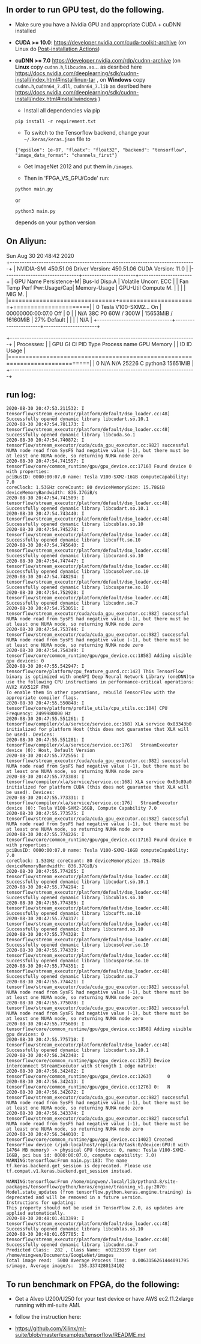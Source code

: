 ## In order to run GPU test, do the following.

  - Make sure you have a Nvidia GPU and appropriate CUDA + cuDNN installed
* **CUDA >= 10.0**: https://developer.nvidia.com/cuda-toolkit-archive (on Linux do [Post-installation Actions](https://docs.nvidia.com/cuda/cuda-installation-guide-linux/index.html#post-installation-actions))

* **cuDNN >= 7.0** https://developer.nvidia.com/rdp/cudnn-archive (on **Linux** copy `cudnn.h`,`libcudnn.so`... as desribed here https://docs.nvidia.com/deeplearning/sdk/cudnn-install/index.html#installlinux-tar , on **Windows** copy `cudnn.h`,`cudnn64_7.dll`, `cudnn64_7.lib` as desribed here https://docs.nvidia.com/deeplearning/sdk/cudnn-install/index.html#installwindows )

  * Install all dependencies via pip
  ```
  pip install -r requirement.txt
  ```
  
  * To switch to the Tensorflow backend, change your `~/.keras/keras.json` file to
  ```
  {"epsilon": 1e-07, "floatx": "float32", "backend": "tensorflow", "image_data_format": "channels_first"}
  ```
  
  * Get ImageNet 2012 and put them in `/images`. 
  
  * Then in 'FPGA_VS_GPU/Code' run:
  ```
  python main.py
  ```
  or
  ```
  python3 main.py
  ```
  depends on your python version
  
## On Aliyun:
Sun Aug 30 20:48:42 2020       
+-----------------------------------------------------------------------------+
| NVIDIA-SMI 450.51.06    Driver Version: 450.51.06    CUDA Version: 11.0     |
|-------------------------------+----------------------+----------------------+
| GPU  Name        Persistence-M| Bus-Id        Disp.A | Volatile Uncorr. ECC |
| Fan  Temp  Perf  Pwr:Usage/Cap|         Memory-Usage | GPU-Util  Compute M. |
|                               |                      |               MIG M. |
|===============================+======================+======================|
|   0  Tesla V100-SXM2...  On   | 00000000:00:07.0 Off |                    0 |
| N/A   38C    P0    60W / 300W |  15653MiB / 16160MiB |     27%      Default |
|                               |                      |                  N/A |
+-------------------------------+----------------------+----------------------+
                                                                               
+-----------------------------------------------------------------------------+
| Processes:                                                                  |
|  GPU   GI   CI        PID   Type   Process name                  GPU Memory |
|        ID   ID                                                   Usage      |
|=============================================================================|
|    0   N/A  N/A     25226      C   python3                         15651MiB |
+-----------------------------------------------------------------------------+
## run log:
```
2020-08-30 20:47:53.211532: I tensorflow/stream_executor/platform/default/dso_loader.cc:48] Successfully opened dynamic library libcudart.so.10.1
2020-08-30 20:47:54.701173: I tensorflow/stream_executor/platform/default/dso_loader.cc:48] Successfully opened dynamic library libcuda.so.1
2020-08-30 20:47:54.740872: I tensorflow/stream_executor/cuda/cuda_gpu_executor.cc:982] successful NUMA node read from SysFS had negative value (-1), but there must be at least one NUMA node, so returning NUMA node zero
2020-08-30 20:47:54.741557: I tensorflow/core/common_runtime/gpu/gpu_device.cc:1716] Found device 0 with properties: 
pciBusID: 0000:00:07.0 name: Tesla V100-SXM2-16GB computeCapability: 7.0
coreClock: 1.53GHz coreCount: 80 deviceMemorySize: 15.78GiB deviceMemoryBandwidth: 836.37GiB/s
2020-08-30 20:47:54.741589: I tensorflow/stream_executor/platform/default/dso_loader.cc:48] Successfully opened dynamic library libcudart.so.10.1
2020-08-30 20:47:54.743440: I tensorflow/stream_executor/platform/default/dso_loader.cc:48] Successfully opened dynamic library libcublas.so.10
2020-08-30 20:47:54.745278: I tensorflow/stream_executor/platform/default/dso_loader.cc:48] Successfully opened dynamic library libcufft.so.10
2020-08-30 20:47:54.745640: I tensorflow/stream_executor/platform/default/dso_loader.cc:48] Successfully opened dynamic library libcurand.so.10
2020-08-30 20:47:54.747447: I tensorflow/stream_executor/platform/default/dso_loader.cc:48] Successfully opened dynamic library libcusolver.so.10
2020-08-30 20:47:54.748294: I tensorflow/stream_executor/platform/default/dso_loader.cc:48] Successfully opened dynamic library libcusparse.so.10
2020-08-30 20:47:54.752928: I tensorflow/stream_executor/platform/default/dso_loader.cc:48] Successfully opened dynamic library libcudnn.so.7
2020-08-30 20:47:54.753051: I tensorflow/stream_executor/cuda/cuda_gpu_executor.cc:982] successful NUMA node read from SysFS had negative value (-1), but there must be at least one NUMA node, so returning NUMA node zero
2020-08-30 20:47:54.753744: I tensorflow/stream_executor/cuda/cuda_gpu_executor.cc:982] successful NUMA node read from SysFS had negative value (-1), but there must be at least one NUMA node, so returning NUMA node zero
2020-08-30 20:47:54.754349: I tensorflow/core/common_runtime/gpu/gpu_device.cc:1858] Adding visible gpu devices: 0
2020-08-30 20:47:55.542947: I tensorflow/core/platform/cpu_feature_guard.cc:142] This TensorFlow binary is optimized with oneAPI Deep Neural Network Library (oneDNN)to use the following CPU instructions in performance-critical operations:  AVX2 AVX512F FMA
To enable them in other operations, rebuild TensorFlow with the appropriate compiler flags.
2020-08-30 20:47:55.550848: I tensorflow/core/platform/profile_utils/cpu_utils.cc:104] CPU Frequency: 2499980000 Hz
2020-08-30 20:47:55.551261: I tensorflow/compiler/xla/service/service.cc:168] XLA service 0x83343b0 initialized for platform Host (this does not guarantee that XLA will be used). Devices:
2020-08-30 20:47:55.551281: I tensorflow/compiler/xla/service/service.cc:176]   StreamExecutor device (0): Host, Default Version
2020-08-30 20:47:55.772556: I tensorflow/stream_executor/cuda/cuda_gpu_executor.cc:982] successful NUMA node read from SysFS had negative value (-1), but there must be at least one NUMA node, so returning NUMA node zero
2020-08-30 20:47:55.773308: I tensorflow/compiler/xla/service/service.cc:168] XLA service 0x83c89a0 initialized for platform CUDA (this does not guarantee that XLA will be used). Devices:
2020-08-30 20:47:55.773331: I tensorflow/compiler/xla/service/service.cc:176]   StreamExecutor device (0): Tesla V100-SXM2-16GB, Compute Capability 7.0
2020-08-30 20:47:55.773575: I tensorflow/stream_executor/cuda/cuda_gpu_executor.cc:982] successful NUMA node read from SysFS had negative value (-1), but there must be at least one NUMA node, so returning NUMA node zero
2020-08-30 20:47:55.774226: I tensorflow/core/common_runtime/gpu/gpu_device.cc:1716] Found device 0 with properties: 
pciBusID: 0000:00:07.0 name: Tesla V100-SXM2-16GB computeCapability: 7.0
coreClock: 1.53GHz coreCount: 80 deviceMemorySize: 15.78GiB deviceMemoryBandwidth: 836.37GiB/s
2020-08-30 20:47:55.774265: I tensorflow/stream_executor/platform/default/dso_loader.cc:48] Successfully opened dynamic library libcudart.so.10.1
2020-08-30 20:47:55.774294: I tensorflow/stream_executor/platform/default/dso_loader.cc:48] Successfully opened dynamic library libcublas.so.10
2020-08-30 20:47:55.774305: I tensorflow/stream_executor/platform/default/dso_loader.cc:48] Successfully opened dynamic library libcufft.so.10
2020-08-30 20:47:55.774317: I tensorflow/stream_executor/platform/default/dso_loader.cc:48] Successfully opened dynamic library libcurand.so.10
2020-08-30 20:47:55.774328: I tensorflow/stream_executor/platform/default/dso_loader.cc:48] Successfully opened dynamic library libcusolver.so.10
2020-08-30 20:47:55.774339: I tensorflow/stream_executor/platform/default/dso_loader.cc:48] Successfully opened dynamic library libcusparse.so.10
2020-08-30 20:47:55.774351: I tensorflow/stream_executor/platform/default/dso_loader.cc:48] Successfully opened dynamic library libcudnn.so.7
2020-08-30 20:47:55.774421: I tensorflow/stream_executor/cuda/cuda_gpu_executor.cc:982] successful NUMA node read from SysFS had negative value (-1), but there must be at least one NUMA node, so returning NUMA node zero
2020-08-30 20:47:55.775078: I tensorflow/stream_executor/cuda/cuda_gpu_executor.cc:982] successful NUMA node read from SysFS had negative value (-1), but there must be at least one NUMA node, so returning NUMA node zero
2020-08-30 20:47:55.775680: I tensorflow/core/common_runtime/gpu/gpu_device.cc:1858] Adding visible gpu devices: 0
2020-08-30 20:47:55.775718: I tensorflow/stream_executor/platform/default/dso_loader.cc:48] Successfully opened dynamic library libcudart.so.10.1
2020-08-30 20:47:56.342348: I tensorflow/core/common_runtime/gpu/gpu_device.cc:1257] Device interconnect StreamExecutor with strength 1 edge matrix:
2020-08-30 20:47:56.342402: I tensorflow/core/common_runtime/gpu/gpu_device.cc:1263]      0 
2020-08-30 20:47:56.342413: I tensorflow/core/common_runtime/gpu/gpu_device.cc:1276] 0:   N 
2020-08-30 20:47:56.342672: I tensorflow/stream_executor/cuda/cuda_gpu_executor.cc:982] successful NUMA node read from SysFS had negative value (-1), but there must be at least one NUMA node, so returning NUMA node zero
2020-08-30 20:47:56.343374: I tensorflow/stream_executor/cuda/cuda_gpu_executor.cc:982] successful NUMA node read from SysFS had negative value (-1), but there must be at least one NUMA node, so returning NUMA node zero
2020-08-30 20:47:56.344010: I tensorflow/core/common_runtime/gpu/gpu_device.cc:1402] Created TensorFlow device (/job:localhost/replica:0/task:0/device:GPU:0 with 14764 MB memory) -> physical GPU (device: 0, name: Tesla V100-SXM2-16GB, pci bus id: 0000:00:07.0, compute capability: 7.0)
WARNING:tensorflow:From main.py:183: The name tf.keras.backend.get_session is deprecated. Please use tf.compat.v1.keras.backend.get_session instead.

WARNING:tensorflow:From /home/mingwen/.local/lib/python3.8/site-packages/tensorflow/python/keras/engine/training_v1.py:2070: Model.state_updates (from tensorflow.python.keras.engine.training) is deprecated and will be removed in a future version.
Instructions for updating:
This property should not be used in TensorFlow 2.0, as updates are applied automatically.
2020-08-30 20:48:01.413399: I tensorflow/stream_executor/platform/default/dso_loader.cc:48] Successfully opened dynamic library libcublas.so.10
2020-08-30 20:48:01.657705: I tensorflow/stream_executor/platform/default/dso_loader.cc:48] Successfully opened dynamic library libcudnn.so.7
Predicted Class:  282 , Class Name:  n02123159 tiger cat
/home/mingwen/Documents/GoogLeNet/images
Total image read:  5000 Average Process Time:  0.0063156261444091795 s/image, Average image/s:  158.3374280134102
```
  
## To run benchmark on FPGA, do the following:

  - Get a Alveo U200/U250 for your test device or have AWS ec2.f1.2xlarge running with ml-suite AMI.
  
  - follow the instruction here:
  
  * https://github.com/Xilinx/ml-suite/blob/master/examples/tensorflow/README.md
